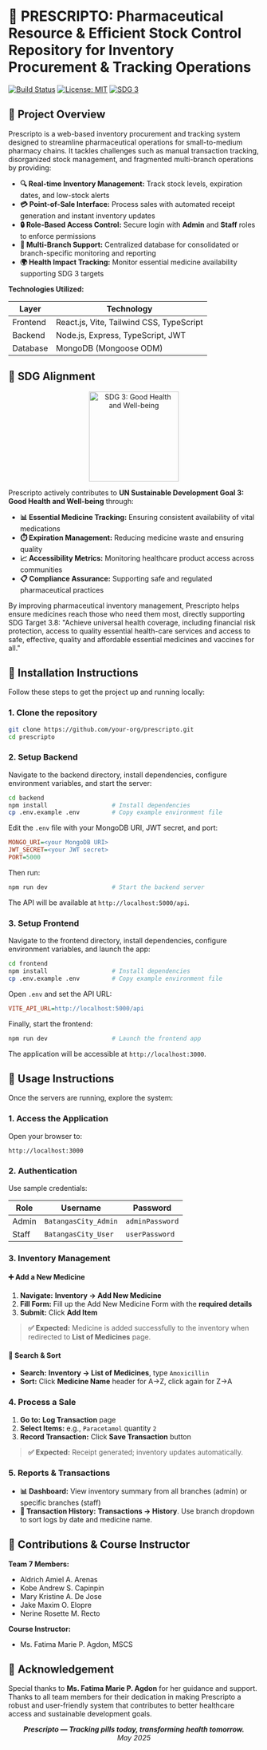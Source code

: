# 💊 PRESCRIPTO: Pharmaceutical Resource & Efficient Stock Control Repository for Inventory Procurement & Tracking Operations

[![Build Status](https://img.shields.io/badge/build-passing-brightgreen.svg)](#) 
[![License: MIT](https://img.shields.io/badge/License-MIT-green.svg)](#)
[![SDG 3](https://img.shields.io/badge/SDG-3%20Good%20Health%20and%20Well--being-16A546)](#sdg-alignment)


## 🚀 Project Overview

Prescripto is a web-based inventory procurement and tracking system designed to streamline pharmaceutical operations for small-to-medium pharmacy chains. It tackles challenges such as manual transaction tracking, disorganized stock management, and fragmented multi-branch operations by providing:

- **🔍 Real-time Inventory Management:** Track stock levels, expiration dates, and low-stock alerts
- **💳 Point-of-Sale Interface:** Process sales with automated receipt generation and instant inventory updates
- **🔒 Role-Based Access Control:** Secure login with **Admin** and **Staff** roles to enforce permissions
- **🏬 Multi-Branch Support:** Centralized database for consolidated or branch-specific monitoring and reporting
- **🌍 Health Impact Tracking:** Monitor essential medicine availability supporting SDG 3 targets

**Technologies Utilized:**

| Layer        | Technology                                         |
|--------------|----------------------------------------------------|
| Frontend     | React.js, Vite, Tailwind CSS, TypeScript           |
| Backend      | Node.js, Express, TypeScript, JWT                  |
| Database     | MongoDB (Mongoose ODM)                             |


## 🌱 SDG Alignment <a name="sdg-alignment"></a>

<div align="center">
  <img src="https://sdgs.un.org/sites/default/files/goals/E_SDG_Icons-03.jpg" alt="SDG 3: Good Health and Well-being" width="180px">
</div>

Prescripto actively contributes to **UN Sustainable Development Goal 3: Good Health and Well-being** through:

- **📊 Essential Medicine Tracking:** Ensuring consistent availability of vital medications
- **⏱️ Expiration Management:** Reducing medicine waste and ensuring quality
- **📈 Accessibility Metrics:** Monitoring healthcare product access across communities
- **📋 Compliance Assurance:** Supporting safe and regulated pharmaceutical practices

By improving pharmaceutical inventory management, Prescripto helps ensure medicines reach those who need them most, directly supporting SDG Target 3.8: "Achieve universal health coverage, including financial risk protection, access to quality essential health-care services and access to safe, effective, quality and affordable essential medicines and vaccines for all."


## 💾 Installation Instructions

Follow these steps to get the project up and running locally:

### 1. **Clone the repository**
   ```bash
   git clone https://github.com/your-org/prescripto.git
   cd prescripto
   ```

### 2. **Setup Backend**
Navigate to the backend directory, install dependencies, configure environment variables, and start the server:
```bash
cd backend
npm install                  # Install dependencies
cp .env.example .env         # Copy example environment file
```

Edit the `.env` file with your MongoDB URI, JWT secret, and port:
```ini
MONGO_URI=<your MongoDB URI>
JWT_SECRET=<your JWT secret>
PORT=5000
```

Then run:
```bash
npm run dev                  # Start the backend server
```

The API will be available at `http://localhost:5000/api`.

### 3. **Setup Frontend**
Navigate to the frontend directory, install dependencies, configure environment variables, and launch the app:

```bash
cd frontend
npm install                  # Install dependencies
cp .env.example .env         # Copy example environment file
```

Open `.env` and set the API URL:
```ini
VITE_API_URL=http://localhost:5000/api
```

Finally, start the frontend:

```bash
npm run dev                  # Launch the frontend app
```

The application will be accessible at `http://localhost:3000`.


## 📖 Usage Instructions

Once the servers are running, explore the system:

### 1. **Access the Application**

Open your browser to:
```
http://localhost:3000
```

### 2. **Authentication**

Use sample credentials:

| Role  | Username             | Password        |
| ----- | -------------------- | --------------- |
| Admin | `BatangasCity_Admin` | `adminPassword` |
| Staff | `BatangasCity_User`  | `userPassword`  |

### 3. **Inventory Management**

#### ➕ Add a New Medicine

1. **Navigate:** **Inventory → Add New Medicine**
2. **Fill Form:** Fill up the Add New Medicine Form with the **required details**
3. **Submit:** Click **Add Item**

> **✅ Expected:** Medicine is added successfully to the inventory when redirected to **List of Medicines** page.

#### 🔎 Search & Sort

* **Search:** **Inventory → List of Medicines**, type `Amoxicillin`
* **Sort:** Click **Medicine Name** header for A→Z, click again for Z→A

### 4. **Process a Sale**

1. **Go to:** **Log Transaction** page
2. **Select Items:** e.g., `Paracetamol` quantity `2`
3. **Record Transaction:** Click **Save Transaction** button

> **✅ Expected:** Receipt generated; inventory updates automatically.

### 5. **Reports & Transactions**

* **📊 Dashboard:** View inventory summary from all branches (admin) or specific branches (staff)
* **📑 Transaction History:** **Transactions → History**. Use branch dropdown to sort logs by date and medicine name.


## 🤝 Contributions & Course Instructor

**Team 7 Members:**

* Aldrich Amiel A. Arenas
* Kobe Andrew S. Capinpin
* Mary Kristine A. De Jose
* Jake Maxim O. Elopre
* Nerine Rosette M. Recto

**Course Instructor:**

* Ms. Fatima Marie P. Agdon, MSCS


## 🙏 Acknowledgement

Special thanks to **Ms. Fatima Marie P. Agdon** for her guidance and support. Thanks to all team members for their dedication in making Prescripto a robust and user-friendly system that contributes to better healthcare access and sustainable development goals.

<div align="center">
  <i><b>Prescripto — Tracking pills today, transforming health tomorrow.</b></i><br><i>May 2025</i>
</div>
